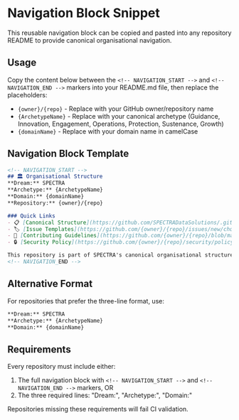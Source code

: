 # Navigation Block Snippet

This reusable navigation block can be copied and pasted into any repository README to provide canonical organisational navigation.

## Usage

Copy the content below between the `<!-- NAVIGATION_START -->` and `<!-- NAVIGATION_END -->` markers into your README.md file, then replace the placeholders:

- `{owner}/{repo}` - Replace with your GitHub owner/repository name
- `{ArchetypeName}` - Replace with your canonical archetype (Guidance, Innovation, Engagement, Operations, Protection, Sustenance, Growth)  
- `{domainName}` - Replace with your domain name in camelCase

## Navigation Block Template

```markdown
<!-- NAVIGATION_START -->
## 🏛️ Organisational Structure
**Dream:** SPECTRA  
**Archetype:** {ArchetypeName}  
**Domain:** {domainName}  
**Repository:** {owner}/{repo}

### Quick Links
- 📋 [Canonical Structure](https://github.com/SPECTRADataSolutions/.github/blob/main/docs/canonicalOrganisationalStructure.md) - Organisational taxonomy and guidelines
- 🏷️ [Issue Templates](https://github.com/{owner}/{repo}/issues/new/choose) - Structured issue creation
- 📖 [Contributing Guidelines](https://github.com/{owner}/{repo}/blob/main/CONTRIBUTING.md) - How to contribute
- 🔒 [Security Policy](https://github.com/{owner}/{repo}/security/policy) - Security reporting

This repository is part of SPECTRA's canonical organisational structure. For governance questions or classification assistance, reference the [canonical structure documentation](https://github.com/SPECTRADataSolutions/.github/blob/main/docs/canonicalOrganisationalStructure.md).
<!-- NAVIGATION_END -->
```

## Alternative Format

For repositories that prefer the three-line format, use:

```markdown
**Dream:** SPECTRA  
**Archetype:** {ArchetypeName}  
**Domain:** {domainName}
```

## Requirements

Every repository must include either:
1. The full navigation block with `<!-- NAVIGATION_START -->` and `<!-- NAVIGATION_END -->` markers, OR
2. The three required lines: "Dream:", "Archetype:", "Domain:"

Repositories missing these requirements will fail CI validation.
